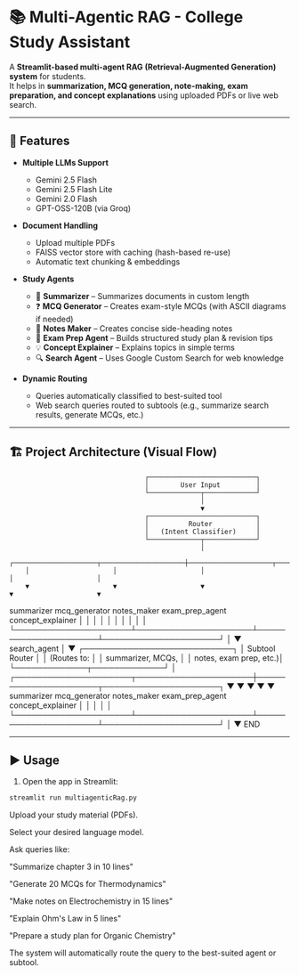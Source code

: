 # 📚 Multi-Agentic RAG - College Study Assistant

A **Streamlit-based multi-agent RAG (Retrieval-Augmented Generation) system** for students.  
It helps in **summarization, MCQ generation, note-making, exam preparation, and concept explanations** using uploaded PDFs or live web search.  

---

## 🚀 Features
- **Multiple LLMs Support**  
  - Gemini 2.5 Flash  
  - Gemini 2.5 Flash Lite  
  - Gemini 2.0 Flash  
  - GPT-OSS-120B (via Groq)  

- **Document Handling**  
  - Upload multiple PDFs  
  - FAISS vector store with caching (hash-based re-use)  
  - Automatic text chunking & embeddings  

- **Study Agents**  
  - 📑 **Summarizer** – Summarizes documents in custom length  
  - ❓ **MCQ Generator** – Creates exam-style MCQs (with ASCII diagrams if needed)  
  - 📝 **Notes Maker** – Creates concise side-heading notes  
  - 📅 **Exam Prep Agent** – Builds structured study plan & revision tips  
  - 💡 **Concept Explainer** – Explains topics in simple terms  
  - 🔍 **Search Agent** – Uses Google Custom Search for web knowledge  

- **Dynamic Routing**  
  - Queries automatically classified to best-suited tool  
  - Web search queries routed to subtools (e.g., summarize search results, generate MCQs, etc.)  

---

## 🏗 Project Architecture (Visual Flow)

                                      ┌───────────────────────────┐
                                      │        User Input         │
                                      └─────────────┬─────────────┘
                                                    │
                                                    ▼
                                      ┌───────────────────────────┐
                                      │          Router           │
                                      │   (Intent Classifier)     │
                                      └─────────────┬─────────────┘
                                                    │
        ┌─────────────────────┬─────────────────────┼─────────────────────┬─────────────────────┐
        │                     │                     │                     │                     │
        ▼                     ▼                     ▼                     ▼                     ▼
   summarizer          mcq_generator           notes_maker         exam_prep_agent       concept_explainer
        │                     │                     │                     │                     │
        │                     │                     │                     │                     │
        └─────────────────────┴─────────────────────┴─────────────────────┴─────────────────────┘
                                                    │
                                                    ▼
                                           search_agent
                                                    │
                                                    ▼
                                      ┌───────────────────────────┐
                                      │      Subtool Router       │
                                      │   (Routes to:             │
                                      │    summarizer, MCQs,      │
                                      │    notes, exam prep, etc.)│
                                      └─────────────┬─────────────┘
                                                    │
        ┌─────────────────────┬─────────────────────┼─────────────────────┬─────────────────────┐
        ▼                     ▼                     ▼                     ▼                     ▼
   summarizer          mcq_generator           notes_maker         exam_prep_agent       concept_explainer
        │                     │                     │                     │                     │
        └─────────────────────┴─────────────────────┴─────────────────────┴─────────────────────┘
                                                    │
                                                    ▼
                                                    END


---

## ▶️ Usage
1. Open the app in Streamlit:
```bash
streamlit run multiagenticRag.py
```


Upload your study material (PDFs).

Select your desired language model.

Ask queries like:

"Summarize chapter 3 in 10 lines"

"Generate 20 MCQs for Thermodynamics"

"Make notes on Electrochemistry in 15 lines"

"Explain Ohm's Law in 5 lines"

"Prepare a study plan for Organic Chemistry"

The system will automatically route the query to the best-suited agent or subtool.
